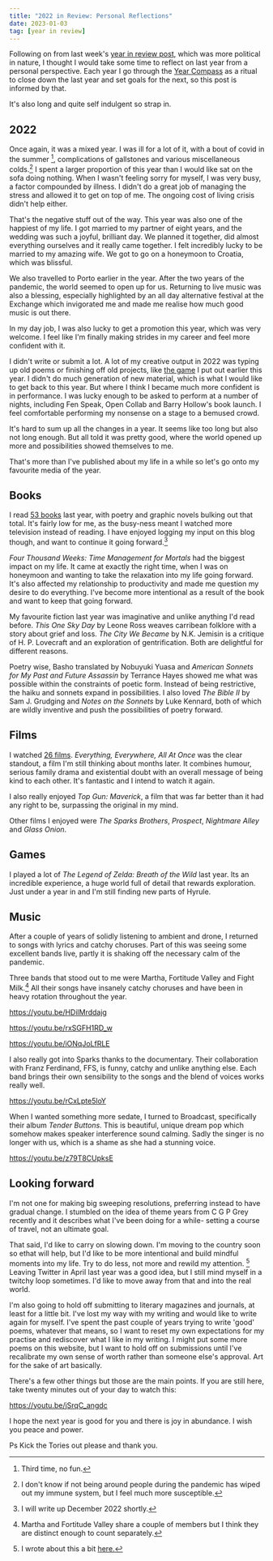 ```yaml
---
title: "2022 in Review: Personal Reflections"
date: 2023-01-03
tag: [year in review]
---
```


Following on from last week's [year in review post](https://www.davidralphlewis.co.uk/2022-in-review-weaponised-nostalgia/), which was more political in nature, I thought I would take some time to reflect on last year from a personal perspective. Each year I go through the [Year Compass](https://yearcompass.com/) as a ritual to close down the last year and set goals for the next, so this post is informed by that. 

It's also long and quite self indulgent so strap in.

## 2022

Once again, it was a mixed year. I was ill for a lot of it, with a bout of covid in the summer [^1], complications of gallstones and various miscellaneous colds.[^2] I spent a larger proportion of this year than I would like sat on the sofa doing nothing. When I wasn't feeling sorry for myself, I was very busy, a factor compounded by illness. I didn't do a great job of managing the stress and allowed it to get on top of me. The ongoing cost of living crisis didn't help either.

That's the negative stuff out of the way. This year was also one of the happiest of my life. I got married to my partner of eight years, and the wedding was such a joyful, brilliant day. We planned it together, did almost everything ourselves and it really came together. I felt incredibly lucky to be married to my amazing wife. We got to go on a honeymoon to Croatia, which was blissful. 

We also travelled to Porto earlier in the year. After the two years of the pandemic, the world seemed to open up for us. Returning to live music was also a blessing, especially highlighted by an all day alternative festival at the Exchange which invigorated me and made me realise how much good music is out there.

In my day job, I was also lucky to get a promotion this year, which was very welcome. I feel like I'm finally making strides in my career and feel more confident with it.  

I didn't write or submit a lot. A lot of my creative output in 2022 was typing up old poems or finishing off old projects, like [the game](https://www.davidralphlewis.co.uk/reality-adjustments/) I put out earlier this year. I didn't do much generation of new material, which is what I would like to get back to this year. But where I think I became much more confident is in performance. I was lucky enough to be asked to perform at a number of nights, including Fen Speak, Open Collab and Barry Hollow's book launch. I feel comfortable performing my nonsense on a stage to a bemused crowd.

It's hard to sum up all the changes in a year. It seems like too long but also not long enough. But all told it was pretty good, where the world opened up more and possibilities showed themselves to me. 

That's more than I've published about my life in a while so let's go onto my favourite media of the year.

## Books

I read [53 books](https://notes.davidralphlewis.co.uk/books2022) last year, with poetry and graphic novels bulking out that total. It's fairly low for me, as the busy-ness meant I watched more television instead of reading. I have enjoyed logging my input on this blog though, and want to continue it going forward.[^3]

*Four Thousand Weeks: Time Management for Mortals* had the biggest impact on my life. It came at exactly the right time, when I was on honeymoon and wanting to take the relaxation into my life going forward. It's also affected my relationship to productivity and made me question my desire to do everything. I've become more intentional as a result of the book and want to keep that going forward.

My favourite fiction last year was imaginative and unlike anything I'd read before. *This One Sky Day* by Leone Ross weaves carribean folklore with a story about grief and loss. *The City We Became* by N.K. Jemisin is a critique of H. P. Lovecraft and an exploration of gentrification. Both are delightful for different reasons. 

Poetry wise, Basho translated by Nobuyuki Yuasa and *American Sonnets for My Past and Future Assassin* by  Terrance Hayes showed me what was possible within the constraints of poetic form. Instead of being restrictive, the haiku and sonnets expand in possibilities. I also loved *The Bible II* by Sam J. Grudging and *Notes on the Sonnets* by Luke Kennard, both of which are wildly inventive and push the possibilities of poetry forward. 


## Films

I watched [26 films](https://notes.davidralphlewis.co.uk/films2022). *Everything, Everywhere, All At Once* was the clear standout, a film I'm still thinking about months later. It combines humour, serious family drama and existential doubt with an overall message of being kind to each other. It's fantastic and I intend to watch it again.

I also really enjoyed *Top Gun: Maverick*, a film that was far better than it had any right to be, surpassing the original in my mind. 

Other films I enjoyed were *The Sparks Brothers*, *Prospect*, *Nightmare Alley* and *Glass Onion*. 

## Games

I played a lot of *The Legend of Zelda: Breath of the Wild* last year. Its an incredible experience, a huge world full of detail that rewards exploration. Just under a year in and I'm still finding new parts of Hyrule. 

## Music

After a couple of years of solidly listening to ambient and drone, I returned to songs with lyrics and catchy choruses. Part of this was seeing some excellent bands live, partly it is shaking off the necessary calm of the pandemic. 

Three bands that stood out to me were Martha, Fortitude Valley and Fight Milk.[^4] All their songs have insanely catchy choruses and have been in heavy rotation throughout the year.

https://youtu.be/HDilMrddajg

https://youtu.be/rxSGFH1RD_w

https://youtu.be/iONqJoLfRLE

I also really got into Sparks thanks to the documentary. Their collaboration with Franz Ferdinand, FFS, is funny, catchy and unlike anything else. Each band brings their own sensibility to the songs and the blend of voices works really well.

https://youtu.be/rCxLpte5loY

When I wanted something more sedate, I turned to Broadcast, specifically their album *Tender Buttons.* This is beautiful, unique dream pop which somehow makes speaker interference sound calming. Sadly the singer is no longer with us, which is a shame as she had a stunning voice.

https://youtu.be/z79T8CUpksE

## Looking forward

I'm not one for making big sweeping resolutions, preferring instead to have gradual change. I stumbled on the idea of theme years from C G P Grey recently and it describes what I've been doing for a while- setting a course of travel, not an ultimate goal.

That said, I'd like to carry on slowing down. I'm moving to the country soon so ethat will help, but I'd like to be more intentional and build mindful moments into my life. Try to do less, not more and rewild my attention. [^5] Leaving Twitter in April last year was a good idea, but I still mind myself in a twitchy loop sometimes. I'd like to move away from that and into the real world.

I'm also going to hold off submitting to literary magazines and journals, at least for a little bit. I've lost my way with my writing and would like to write again for myself. I've spent the past couple of years trying to write 'good' poems, whatever that means, so I want to reset my own expectations for my practise and rediscover what I like in my writing. I might put some more poems on this website, but I want to hold off on submissions until I've recalibrate my own sense of worth rather than someone else's approval. Art for the sake of art basically.

There's a few other things but those are the main points. If you are still here, take twenty minutes out of your day to watch this:

https://youtu.be/jSrqC_angdc

I hope the next year is good for you and there is joy in abundance. I wish you peace and power.

Ps Kick the Tories out please and thank you.

[^1]: Third time, no fun.
[^2]: I don't know if not being around people during the pandemic has wiped out my immune system, but I feel much more susceptible. 
[^3]: I will write up December 2022 shortly.
[^4]: Martha and Fortitude Valley share a couple of members but I think they are distinct enough to count separately.
[^5]: I wrote about this a bit [here.](https://www.davidralphlewis.co.uk/slowing-down/)